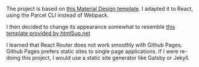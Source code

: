 

The project is based on [this Material Design template](https://glitch.com/~material-template-portfolio-css). I adapted it to React, using the Parcel CLI instead of Webpack.

I then decided to change its appearance somewhat to resemble 
[this template provided by html5up.net](https://html5up.net/astral)

I learned that React Router does not work smoothly with Github Pages. Github Pages prefers static sites to single page applications. If I were re-doing this project, I would use a static site generator like Gatsby or Jekyll.
